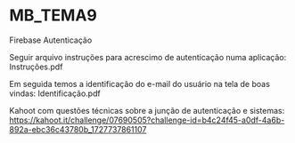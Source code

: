 # MB_TEMA9
Firebase Autenticação

Seguir arquivo instruções para acrescimo de autenticação numa aplicação: Instruções.pdf

Em seguida temos a identificação do e-mail do usuário na tela de boas vindas: Identificação.pdf 

Kahoot com questões técnicas sobre a junção de autenticação e sistemas: https://kahoot.it/challenge/07690505?challenge-id=b4c24f45-a0df-4a6b-892a-ebc36c43780b_1727737861107
